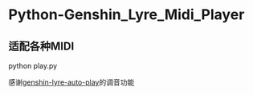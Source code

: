 # Python-Genshin_Lyre_Midi_Player
## 适配各种MIDI

python play.py

感谢[genshin-lyre-auto-play](https://github.com/Misaka17032/genshin-lyre-auto-play)的调音功能

